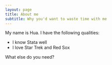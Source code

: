 ```yaml
---
layout: page
title: About me
subtitle: Why you'd want to waste time with me
---
```


My name is Hua. I have the following qualities:

- I know Stata well
- I love Star Trek and Red Sox

What else do you need?

